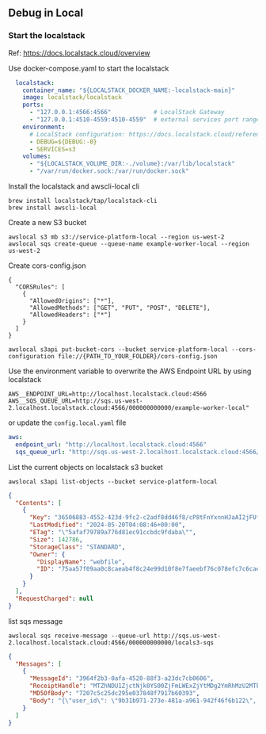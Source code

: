 ## Debug in Local

### Start the localstack

Ref: https://docs.localstack.cloud/overview

Use docker-compose.yaml to start the localstack

```yaml
  localstack:
    container_name: "${LOCALSTACK_DOCKER_NAME:-localstack-main}"
    image: localstack/localstack
    ports:
      - "127.0.0.1:4566:4566"            # LocalStack Gateway
      - "127.0.0.1:4510-4559:4510-4559"  # external services port range
    environment:
      # LocalStack configuration: https://docs.localstack.cloud/references/configuration/
      - DEBUG=${DEBUG:-0}
      - SERVICES=s3
    volumes:
      - "${LOCALSTACK_VOLUME_DIR:-./volume}:/var/lib/localstack"
      - "/var/run/docker.sock:/var/run/docker.sock"
```

Install the localstack and awscli-local cli

```shell
brew install localstack/tap/localstack-cli
brew install awscli-local
```

Create a new S3 bucket

```shell
awslocal s3 mb s3://service-platform-local --region us-west-2
awslocal sqs create-queue --queue-name example-worker-local --region us-west-2
```

Create cors-config.json

```
{
  "CORSRules": [
    {
      "AllowedOrigins": ["*"],
      "AllowedMethods": ["GET", "PUT", "POST", "DELETE"],
      "AllowedHeaders": ["*"]
    }
  ]
}
```

```shell
awslocal s3api put-bucket-cors --bucket service-platform-local --cors-configuration file://{PATH_TO_YOUR_FOLDER}/cors-config.json
```

Use the environment variable to overwrite the AWS Endpoint URL by using localstack

```shell
AWS__ENDPOINT_URL=http://localhost.localstack.cloud:4566
AWS__SQS_QUEUE_URL=http://sqs.us-west-2.localhost.localstack.cloud:4566/000000000000/example-worker-local"
```

or update the `config.local.yaml` file

```yaml
aws:
  endpoint_url: "http://localhost.localstack.cloud:4566"
  sqs_queue_url: "http://sqs.us-west-2.localhost.localstack.cloud:4566/000000000000/example-worker-local"
```

List the current objects on localstack s3 bucket

```shell
awslocal s3api list-objects --bucket service-platform-local
```

```json
{
  "Contents": [
    {
      "Key": "36506883-4552-423d-9fc2-c2adf8dd46f8/cP8tFnYxnnHJaAI2jFUffejR7CCjEvFp.pdf",
      "LastModified": "2024-05-20T04:08:46+00:00",
      "ETag": "\"5afaf79789a776d81ec91ccbdc9fdaba\"",
      "Size": 142786,
      "StorageClass": "STANDARD",
      "Owner": {
        "DisplayName": "webfile",
        "ID": "75aa57f09aa0c8caeab4f8c24e99d10f8e7faeebf76c078efc7c6caea54ba06a"
      }
    }
  ],
  "RequestCharged": null
}
```

list sqs message

```shell
awslocal sqs receive-message --queue-url http://sqs.us-west-2.localhost.localstack.cloud:4566/000000000000/locals3-sqs
```

```json
{
  "Messages": [
    {
      "MessageId": "3964f2b3-0afa-4520-88f3-a23dc7cb0606",
      "ReceiptHandle": "MTZhNDU1ZjctNjk0YS00ZjFmLWExZjYtMDg2YmRhMzU2MTkyIGFybjphd3M6c3FzOnVzLXdlc3QtMjowMDAwMDAwMDAwMDA6bG9jYWxzMy1zcXMgMzk2NGYyYjMtMGFmYS00NTIwLTg4ZjMtYTIzZGM3Y2IwNjA2IDE3MTYyODMxMTIuNjU4MTYx",
      "MD5OfBody": "7207c5c25dc295e037848f7917b60393",
      "Body": "{\"user_id\": \"9b31b971-273e-481a-a961-942f46f6b122\", \"s3_object\": \"documents/9b31b971-273e-481a-a961-942f46f6b122/4PuwOQFkp8FEJ07vbMG8dPH6Ey7W0tf6.pdf\"}"
    }
  ]
}
```

